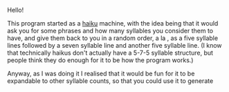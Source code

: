 Hello!

This program started as a [haiku](https://en.wikipedia.org/wiki/Haiku_in_English) machine, with the idea being that it would ask you for some phrases and how many syllables you consider them to have, and give them back to you in a random order, a la , as a five syllable lines followed by a seven syllable line and another five syllable line.  (I know that technically haikus don't actually have a 5-7-5 syllable structure, but people think they do enough for it to be how the program works.)

Anyway, as I was doing it I realised that it would be fun for it to be expandable to other syllable counts, so that you could use it to generate 
